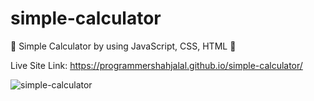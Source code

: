 # simple-calculator
🎯 Simple Calculator by using JavaScript, CSS, HTML 🚀

Live Site Link: https://programmershahjalal.github.io/simple-calculator/

![simple-calculator](https://user-images.githubusercontent.com/79104097/134855004-771f826e-2284-41b5-9465-461a802fadb2.png)

